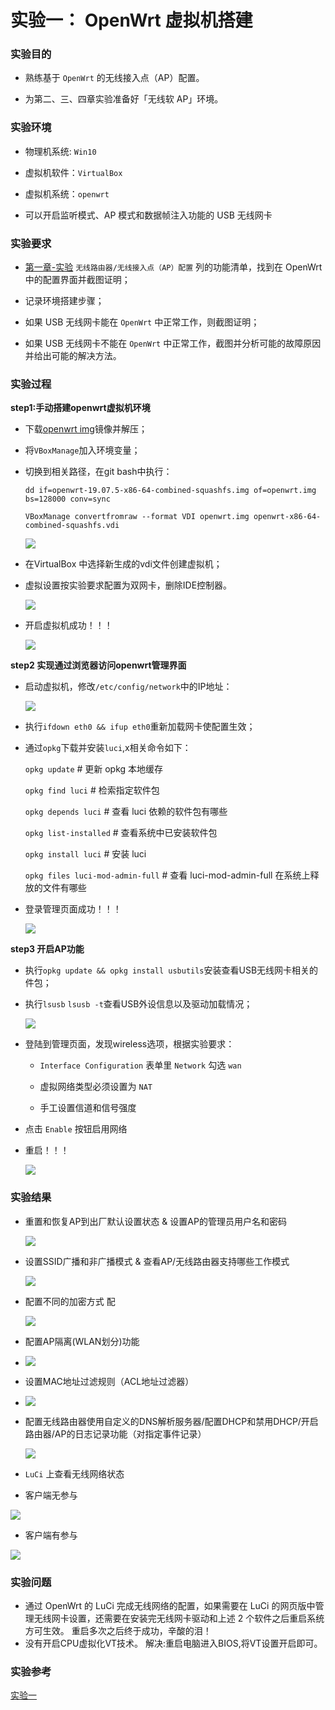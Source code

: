 # 实验一： OpenWrt 虚拟机搭建

### 实验目的

- 熟练基于 `OpenWrt` 的无线接入点（AP）配置。
  
- 为第二、三、四章实验准备好「无线软 AP」环境。


### 实验环境

* 物理机系统: `Win10`

* 虚拟机软件：`VirtualBox` 

* 虚拟机系统：`openwrt`

* 可以开启监听模式、AP 模式和数据帧注入功能的 USB 无线网卡

### 实验要求

+   [第一章-实验](https://c4pr1c3.github.io/cuc-mis/chap0x01/exp.html) `无线路由器/无线接入点（AP）配置` 列的功能清单，找到在 OpenWrt 中的配置界面并截图证明；

+  记录环境搭建步骤；

+  如果 USB 无线网卡能在 `OpenWrt` 中正常工作，则截图证明；

+  如果 USB 无线网卡不能在 `OpenWrt` 中正常工作，截图并分析可能的故障原因并给出可能的解决方法。

### 实验过程

**step1:手动搭建openwrt虚拟机环境**

* 下载[openwrt img](https://downloads.openwrt.org/snapshots/targets/x86/64/openwrt-x86-64-generic-ext4-combined.img.gz)镜像并解压；

* 将`VBoxManage`加入环境变量；

* 切换到相关路径，在git bash中执行：

  `dd if=openwrt-19.07.5-x86-64-combined-squashfs.img of=openwrt.img bs=128000 conv=sync`

  `VBoxManage convertfromraw --format VDI openwrt.img openwrt-x86-64-combined-squashfs.vdi`

  ![](images/getvdi.png)

* 在VirtualBox 中选择新生成的vdi文件创建虚拟机；

* 虚拟设置按实验要求配置为双网卡，删除IDE控制器。

  ![](images/wang.png)

* 开启虚拟机成功！！！

  ![](images/openwrt.png)

**step2  实现通过浏览器访问openwrt管理界面**

* 启动虚拟机，修改`/etc/config/network`中的IP地址：

  ![](images/changeip.png)

* 执行`ifdown eth0 && ifup eth0`重新加载网卡使配置生效；

* 通过`opkg`下载并安装`luci`,x相关命令如下：

  `opkg update`	 #	更新 opkg 本地缓存

  `opkg find luci`	# 	检索指定软件包

  `opkg depends luci`	#	 查看 luci 依赖的软件包有哪些 

  `opkg list-installed`	 #	 查看系统中已安装软件包

  `opkg install luci`	 # 	安装 luci

  `opkg files luci-mod-admin-full`	# 	查看 luci-mod-admin-full 在系统上释放的文件有哪些

* 登录管理页面成功！！！

  ![](images/page.png)

**step3 开启AP功能**

* 执行`opkg update && opkg install usbutils`安装查看USB无线网卡相关的件包；
  

* 执行`lsusb` `lsusb -t`查看USB外设信息以及驱动加载情况；

  ![](images/lsusb.png)

  

* 登陆到管理页面，发现wireless选项，根据实验要求：

  * `Interface Configuration` 表单里 `Network` 勾选 `wan`

  * 虚拟网络类型必须设置为 `NAT`

  * 手工设置信道和信号强度

* 点击 `Enable` 按钮启用网络

* 重启！！！

  ![](images/wifi.png)

### 实验结果

- 重置和恢复AP到出厂默认设置状态 & 设置AP的管理员用户名和密码

  ![](images/ap.png)

- 设置SSID广播和非广播模式 & 查看AP/无线路由器支持哪些工作模式

  ![](images/setup.png)

- 配置不同的加密方式  配

  ![](images/encryotion.png)

- 配置AP隔离(WLAN划分)功能 
- 
  ![](images/filter.png)

- 设置MAC地址过滤规则（ACL地址过滤器）
- 
  ![](images/isolate.png)

- 配置无线路由器使用自定义的DNS解析服务器/配置DHCP和禁用DHCP/开启路由器/AP的日志记录功能（对指定事件记录）

  ![](images/dns.png)

  

*  `LuCi` 上查看无线网络状态
- 客户端无参与
  
![](images/no-login.png)

- 客户端有参与
  
![](images/one-login.png)


### 实验问题
* 通过 OpenWrt 的 LuCi 完成无线网络的配置，如果需要在 LuCi 的网页版中管理无线网卡设置，还需要在安装完无线网卡驱动和上述 2 个软件之后重启系统方可生效。
  重启多次之后终于成功，辛酸的泪！
* 没有开启CPU虚拟化VT技术。 解决:重启电脑进入BIOS,将VT设置开启即可。


### 实验参考

[实验一](https://c4pr1c3.github.io/cuc-mis/chap0x01/exp.html)

